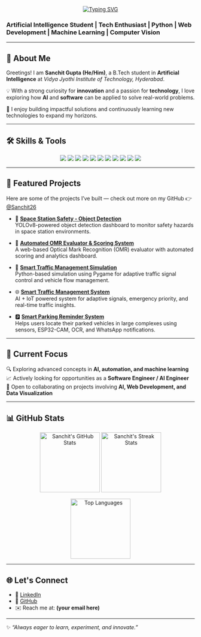 <!-- Typing SVG -->
<p align="center">
  <a href="https://github.com/Sanchit26">
    <img src="https://readme-typing-svg.herokuapp.com?size=25&center=true&vCenter=true&width=600&lines=Hi,+I'm+Sanchit+Gupta+👋;Artificial+Intelligence+Student;Python+%7C+Machine+Learning+%7C+Computer+Vision;Web+Developer+%7C+Tech+Enthusiast;Always+learning+and+innovating!" alt="Typing SVG">
  </a>
</p>

### Artificial Intelligence Student | Tech Enthusiast | Python | Web Development | Machine Learning | Computer Vision  

---

## 🌟 About Me  

Greetings! I am **Sanchit Gupta (He/Him)**, a B.Tech student in **Artificial Intelligence** at *Vidya Jyothi Institute of Technology, Hyderabad*.  

💡 With a strong curiosity for **innovation** and a passion for **technology**, I love exploring how **AI** and **software** can be applied to solve real-world problems.  

🚀 I enjoy building impactful solutions and continuously learning new technologies to expand my horizons.  

---

## 🛠️ Skills & Tools  

<p align="center">
  <!-- Languages -->
  <img src="https://img.shields.io/badge/Python-3776AB?style=for-the-badge&logo=python&logoColor=white" />
  <img src="https://img.shields.io/badge/C-00599C?style=for-the-badge&logo=c&logoColor=white" />
  <img src="https://img.shields.io/badge/SQL-4479A1?style=for-the-badge&logo=postgresql&logoColor=white" />
  <img src="https://img.shields.io/badge/JavaScript-F7DF1E?style=for-the-badge&logo=javascript&logoColor=black" />

  <!-- Web Dev -->
  <img src="https://img.shields.io/badge/React-20232A?style=for-the-badge&logo=react&logoColor=61DAFB" />
  <img src="https://img.shields.io/badge/HTML5-E34F26?style=for-the-badge&logo=html5&logoColor=white" />
  <img src="https://img.shields.io/badge/CSS3-1572B6?style=for-the-badge&logo=css3&logoColor=white" />
  <img src="https://img.shields.io/badge/Node.js-43853D?style=for-the-badge&logo=node.js&logoColor=white" />

  <!-- AI & Data -->
  <img src="https://img.shields.io/badge/Machine%20Learning-102230?style=for-the-badge&logo=tensorflow&logoColor=orange" />
  <img src="https://img.shields.io/badge/Computer%20Vision-0A66C2?style=for-the-badge&logo=opencv&logoColor=white" />
  <img src="https://img.shields.io/badge/Power%20BI-F2C811?style=for-the-badge&logo=powerbi&logoColor=black" />
</p>  

---

## 📂 Featured Projects  

Here are some of the projects I’ve built — check out more on my GitHub 👉 [@Sanchit26](https://github.com/Sanchit26)  

- 🚀 **[Space Station Safety - Object Detection](https://github.com/Sanchit26/Space_Station_Safety-Object_Detection)**  
  YOLOv8-powered object detection dashboard to monitor safety hazards in space station environments.  

- 📝 **[Automated OMR Evaluator & Scoring System](https://github.com/Sanchit26/Automated-OMR-Evaluator-Scoring-System)**  
  A web-based Optical Mark Recognition (OMR) evaluator with automated scoring and analytics dashboard.  

- 🚦 **[Smart Traffic Management Simulation](https://github.com/Sanchit26/Smart-Traffic-Management-Simulation)**  
  Python-based simulation using Pygame for adaptive traffic signal control and vehicle flow management.  

- 🌐 **[Smart Traffic Management System](https://github.com/Sanchit26/smart-traffic-management-system)**  
  AI + IoT powered system for adaptive signals, emergency priority, and real-time traffic insights.  

- 🅿️ **[Smart Parking Reminder System](https://github.com/Sanchit26/Smart-parking-reminder-system)**  
  Helps users locate their parked vehicles in large complexes using sensors, ESP32-CAM, OCR, and WhatsApp notifications.  

---

## 📌 Current Focus  

🔍 Exploring advanced concepts in **AI, automation, and machine learning**  
📈 Actively looking for opportunities as a **Software Engineer / AI Engineer**  
🤝 Open to collaborating on projects involving **AI, Web Development, and Data Visualization**  

---

## 📊 GitHub Stats  

<p align="center">
  <img src="https://github-readme-stats.vercel.app/api?username=Sanchit26&show_icons=true&theme=tokyonight" alt="Sanchit's GitHub Stats" height="160"/>
  <img src="https://github-readme-streak-stats.herokuapp.com/?user=Sanchit26&theme=tokyonight" alt="Sanchit's Streak Stats" height="160"/>
</p>

<p align="center">
  <img src="https://github-readme-stats.vercel.app/api/top-langs/?username=Sanchit26&layout=compact&theme=tokyonight" alt="Top Languages" height="160"/>
</p>

---

## 🌐 Let's Connect  

- 💼 [LinkedIn](https://www.linkedin.com/in/sanchit-gupta-404a032a7/)  
- 🐙 [GitHub](https://github.com/Sanchit26)  
- ✉️ Reach me at: **(your email here)**  

---

✨ *“Always eager to learn, experiment, and innovate.”*  
